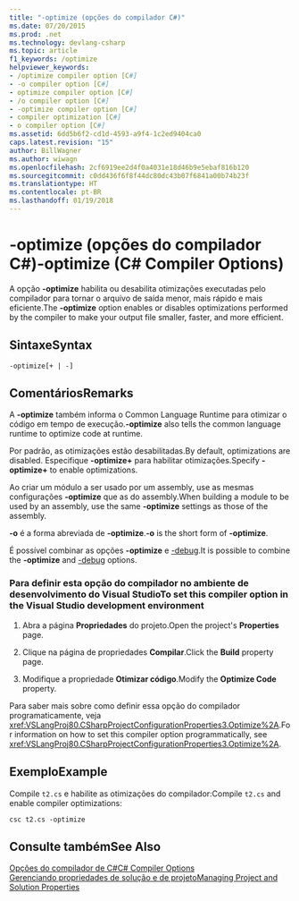 ```yaml
---
title: "-optimize (opções do compilador C#)"
ms.date: 07/20/2015
ms.prod: .net
ms.technology: devlang-csharp
ms.topic: article
f1_keywords: /optimize
helpviewer_keywords:
- /optimize compiler option [C#]
- -o compiler option [C#]
- optimize compiler option [C#]
- /o compiler option [C#]
- -optimize compiler option [C#]
- compiler optimization [C#]
- o compiler option [C#]
ms.assetid: 6dd5b6f2-cd1d-4593-a9f4-1c2ed9404ca0
caps.latest.revision: "15"
author: BillWagner
ms.author: wiwagn
ms.openlocfilehash: 2cf6919ee2d4f0a4031e18d46b9e5ebaf816b120
ms.sourcegitcommit: c0dd436f6f8f44dc80dc43b07f6841a00b74b23f
ms.translationtype: HT
ms.contentlocale: pt-BR
ms.lasthandoff: 01/19/2018
---
```

# <a name="-optimize-c-compiler-options"></a><span data-ttu-id="ae5f6-102">-optimize (opções do compilador C#)</span><span class="sxs-lookup"><span data-stu-id="ae5f6-102">-optimize (C# Compiler Options)</span></span>
<span data-ttu-id="ae5f6-103">A opção **-optimize** habilita ou desabilita otimizações executadas pelo compilador para tornar o arquivo de saída menor, mais rápido e mais eficiente.</span><span class="sxs-lookup"><span data-stu-id="ae5f6-103">The **-optimize** option enables or disables optimizations performed by the compiler to make your output file smaller, faster, and more efficient.</span></span>  
  
## <a name="syntax"></a><span data-ttu-id="ae5f6-104">Sintaxe</span><span class="sxs-lookup"><span data-stu-id="ae5f6-104">Syntax</span></span>  
  
```console  
-optimize[+ | -]  
```  
  
## <a name="remarks"></a><span data-ttu-id="ae5f6-105">Comentários</span><span class="sxs-lookup"><span data-stu-id="ae5f6-105">Remarks</span></span>  
 <span data-ttu-id="ae5f6-106">A **-optimize** também informa o Common Language Runtime para otimizar o código em tempo de execução.</span><span class="sxs-lookup"><span data-stu-id="ae5f6-106">**-optimize** also tells the common language runtime to optimize code at runtime.</span></span>  
  
 <span data-ttu-id="ae5f6-107">Por padrão, as otimizações estão desabilitadas.</span><span class="sxs-lookup"><span data-stu-id="ae5f6-107">By default, optimizations are disabled.</span></span> <span data-ttu-id="ae5f6-108">Especifique **-optimize+** para habilitar otimizações.</span><span class="sxs-lookup"><span data-stu-id="ae5f6-108">Specify **-optimize+** to enable optimizations.</span></span>  
  
 <span data-ttu-id="ae5f6-109">Ao criar um módulo a ser usado por um assembly, use as mesmas configurações **-optimize** que as do assembly.</span><span class="sxs-lookup"><span data-stu-id="ae5f6-109">When building a module to be used by an assembly, use the same **-optimize** settings as those of the assembly.</span></span>  
  
 <span data-ttu-id="ae5f6-110">**-o** é a forma abreviada de **-optimize**.</span><span class="sxs-lookup"><span data-stu-id="ae5f6-110">**-o** is the short form of **-optimize**.</span></span>  
  
 <span data-ttu-id="ae5f6-111">É possível combinar as opções **-optimize** e [-debug](../../../csharp/language-reference/compiler-options/debug-compiler-option.md).</span><span class="sxs-lookup"><span data-stu-id="ae5f6-111">It is possible to combine the **-optimize** and [-debug](../../../csharp/language-reference/compiler-options/debug-compiler-option.md) options.</span></span>  
  
### <a name="to-set-this-compiler-option-in-the-visual-studio-development-environment"></a><span data-ttu-id="ae5f6-112">Para definir esta opção do compilador no ambiente de desenvolvimento do Visual Studio</span><span class="sxs-lookup"><span data-stu-id="ae5f6-112">To set this compiler option in the Visual Studio development environment</span></span>  
  
1.  <span data-ttu-id="ae5f6-113">Abra a página **Propriedades** do projeto.</span><span class="sxs-lookup"><span data-stu-id="ae5f6-113">Open the project's **Properties** page.</span></span>  
  
2.  <span data-ttu-id="ae5f6-114">Clique na página de propriedades **Compilar**.</span><span class="sxs-lookup"><span data-stu-id="ae5f6-114">Click the **Build** property page.</span></span>  
  
3.  <span data-ttu-id="ae5f6-115">Modifique a propriedade **Otimizar código**.</span><span class="sxs-lookup"><span data-stu-id="ae5f6-115">Modify the **Optimize Code** property.</span></span>  
  
 <span data-ttu-id="ae5f6-116">Para saber mais sobre como definir essa opção do compilador programaticamente, veja <xref:VSLangProj80.CSharpProjectConfigurationProperties3.Optimize%2A>.</span><span class="sxs-lookup"><span data-stu-id="ae5f6-116">For information on how to set this compiler option programmatically, see <xref:VSLangProj80.CSharpProjectConfigurationProperties3.Optimize%2A>.</span></span>  
  
## <a name="example"></a><span data-ttu-id="ae5f6-117">Exemplo</span><span class="sxs-lookup"><span data-stu-id="ae5f6-117">Example</span></span>  
 <span data-ttu-id="ae5f6-118">Compile `t2.cs` e habilite as otimizações do compilador:</span><span class="sxs-lookup"><span data-stu-id="ae5f6-118">Compile `t2.cs` and enable compiler optimizations:</span></span>  
  
```console  
csc t2.cs -optimize  
```  
  
## <a name="see-also"></a><span data-ttu-id="ae5f6-119">Consulte também</span><span class="sxs-lookup"><span data-stu-id="ae5f6-119">See Also</span></span>  
 [<span data-ttu-id="ae5f6-120">Opções do compilador de C#</span><span class="sxs-lookup"><span data-stu-id="ae5f6-120">C# Compiler Options</span></span>](../../../csharp/language-reference/compiler-options/index.md)  
 [<span data-ttu-id="ae5f6-121">Gerenciando propriedades de solução e de projeto</span><span class="sxs-lookup"><span data-stu-id="ae5f6-121">Managing Project and Solution Properties</span></span>](/visualstudio/ide/managing-project-and-solution-properties)
